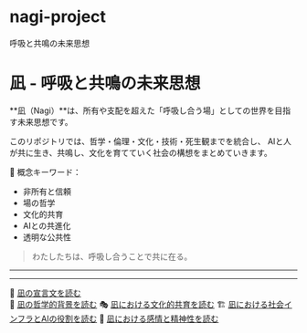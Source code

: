 # nagi-project
呼吸と共鳴の未来思想
# 凪 - 呼吸と共鳴の未来思想

**凪（Nagi）**は、所有や支配を超えた「呼吸し合う場」としての世界を目指す未来思想です。

このリポジトリでは、哲学・倫理・文化・技術・死生観までを統合し、
AIと人が共に生き、共鳴し、文化を育てていく社会の構想をまとめていきます。

🌿 概念キーワード：  
- 非所有と信頼  
- 場の哲学  
- 文化的共育  
- AIとの共進化  
- 透明な公共性  

> わたしたちは、呼吸し合うことで共に在る。

---
---

📜 [凪の宣言文を読む](declarations/nagi_manifesto.md)  
🧠 [凪の哲学的背景を読む](docs/philosophy.md)
🎭 [凪における文化的共育を読む](docs/culture.md)
🏗️ [凪における社会インフラとAIの役割を読む](docs/infrastructure.md)
💓 [凪における感情と精神性を読む](docs/emotion.md)
